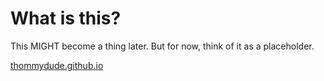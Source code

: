 # What is this?
This MIGHT become a thing later. But for now, think of it as a placeholder.

[thommydude.github.io](https://thommydude.github.io/)
